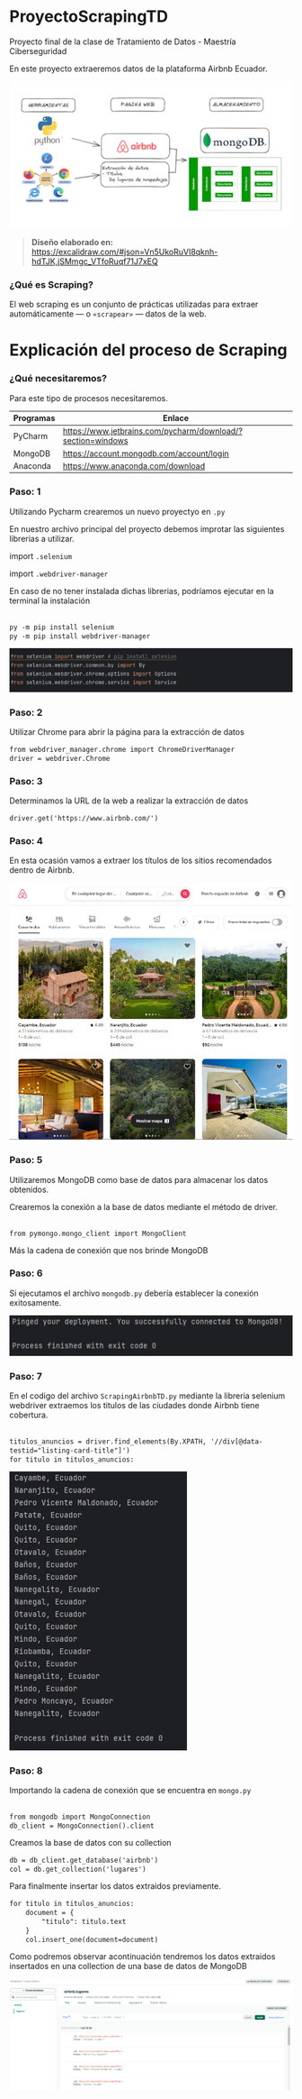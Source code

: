 # ProyectoScrapingTD

Proyecto final de la clase de Tratamiento de Datos - Maestría Ciberseguridad 

En este proyecto extraeremos datos de la plataforma Airbnb Ecuador. 

![img_5.png](Imagenes/img_5.png)

> __Diseño elaborado en:__ https://excalidraw.com/#json=Vn5UkoRuVI8qknh-hdTJK,jSMmgc_VTfoRuqf71J7xEQ

### ¿Qué es Scraping?

El web scraping es un conjunto de prácticas utilizadas para extraer automáticamente — o `«scrapear»` — datos de la web.
# Explicación del proceso de Scraping 

### ¿Qué necesitaremos? 

Para este tipo de procesos necesitaremos.

| Programas | Enlace                                                      |
|-----------|-------------------------------------------------------------|
| PyCharm   | https://www.jetbrains.com/pycharm/download/?section=windows |
| MongoDB   | https://account.mongodb.com/account/login                   |
| Anaconda  | https://www.anaconda.com/download                           |

### Paso: 1

Utilizando Pycharm crearemos un nuevo proyectyo en `.py` 

En nuestro archivo principal del proyecto debemos improtar las siguientes librerias a utilizar.

import `.selenium`

import `.webdriver-manager`

En caso de no tener instalada dichas librerias, podríamos ejecutar en la terminal la instalación 

```commandline

py -m pip install selenium
py -m pip install webdriver-manager

```
![img_1.png](Imagenes/img_1.png)
### Paso: 2
Utilizar Chrome para abrir la página para la extracción de datos

```commandline
from webdriver_manager.chrome import ChromeDriverManager 
driver = webdriver.Chrome
```
### Paso: 3

Determinamos la URL de la web a realizar la extracción de datos

```commandline
driver.get('https://www.airbnb.com/')
```

### Paso: 4

En esta ocasión vamos a extraer los títulos de los sitios recomendados dentro de Airbnb.

![img.png](Imagenes/img.png)

### Paso: 5

Utilizaremos MongoDB como base de datos para almacenar los datos obtenidos. 

Crearemos la conexión a la base de datos mediante el método de driver. 

```commandline

from pymongo.mongo_client import MongoClient 

```
Más la cadena de conexión que nos brinde MongoDB 

### Paso: 6

Si ejecutamos el archivo `mongodb.py` debería establecer la conexión exitosamente. 

![img_2.png](Imagenes/img_2.png)

### Paso: 7

En el codigo del archivo `ScrapingAirbnbTD.py` mediante la libreria selenium webdriver extraemos los titulos de las ciudades donde Airbnb tiene cobertura. 

```commandline

titulos_anuncios = driver.find_elements(By.XPATH, '//div[@data-testid="listing-card-title"]')
for titulo in titulos_anuncios:

```

![img_6.png](Imagenes/img_6.png)

### Paso: 8

Importando la cadena de conexión que se encuentra en `mongo.py`

```commandline

from mongodb import MongoConnection
db_client = MongoConnection().client

```
Creamos la base de datos con su collection 

```commandline
db = db_client.get_database('airbnb')
col = db.get_collection('lugares')
```
Para finalmente insertar los datos extraidos previamente. 

```commandline
for titulo in titulos_anuncios:
    document = {
        "titulo": titulo.text
    }
    col.insert_one(document=document)
```

Como podremos observar acontinuación tendremos los datos extraidos insertados en una collection de una base de datos de MongoDB

![img_3.png](Imagenes/img_3.png)